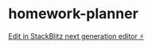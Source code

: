 # homework-planner

[Edit in StackBlitz next generation editor ⚡️](https://stackblitz.com/~/github.com/karsten-bruckmann/homework-planner)